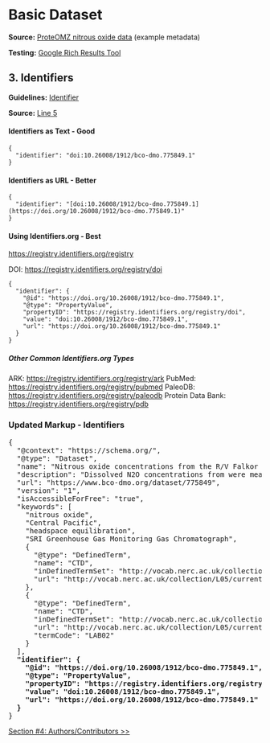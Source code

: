 # Basic Dataset

**Source:** [ProteOMZ nitrous oxide data](/tutorials/esip-summer-mtg-2022/examples/dataset-01.txt) (example metadata)

**Testing:** [Google Rich Results Tool](https://search.google.com/test/rich-results)

## 3. Identifiers

**Guidelines:** 
[Identifier](/guides/Dataset.md#identifier)

**Source:**
[Line 5](/tutorials/esip-summer-mtg-2022/examples/dataset-01.txt#L5)

#### Identifiers as Text - Good

```
{
  "identifier": "doi:10.26008/1912/bco-dmo.775849.1"
}
```

#### Identifiers as URL - Better

```
{
  "identifier": "[doi:10.26008/1912/bco-dmo.775849.1](https://doi.org/10.26008/1912/bco-dmo.775849.1)"
}
```

#### Using Identifiers.org - Best

https://registry.identifiers.org/registry

DOI: https://registry.identifiers.org/registry/doi

```
{
  "identifier": {
    "@id": "https://doi.org/10.26008/1912/bco-dmo.775849.1",
    "@type": "PropertyValue",
    "propertyID": "https://registry.identifiers.org/registry/doi",
    "value": "doi:10.26008/1912/bco-dmo.775849.1",
    "url": "https://doi.org/10.26008/1912/bco-dmo.775849.1"
  }
}
```

##### Other Common Identifiers.org Types

ARK: https://registry.identifiers.org/registry/ark
PubMed: https://registry.identifiers.org/registry/pubmed
PaleoDB: https://registry.identifiers.org/registry/paleodb
Protein Data Bank: https://registry.identifiers.org/registry/pdb



### Updated Markup - Identifiers

<pre>
{
  "@context": "https://schema.org/",
  "@type": "Dataset",
  "name": "Nitrous oxide concentrations from the R/V Falkor expedition FK160115 in the Central Pacific from January to February 2016",
  "description": "Dissolved N2O concentrations from were measured in discrete samples on a research expedition to the Equatorial Pacific. Water samples were collected using a 24 bottle Niskin rosette equipped with a CTD. N₂O concentrations were measured using a headspace equilibration method and analyzed on a SRI Greenhouse Gas Monitoring Gas Chromatograph.",
  "url": "https://www.bco-dmo.org/dataset/775849",
  "version": "1",
  "isAccessibleForFree": "true",
  "keywords": [
    "nitrous oxide", 
    "Central Pacific", 
    "headspace equilibration", 
    "SRI Greenhouse Gas Monitoring Gas Chromatograph",
    {
      "@type": "DefinedTerm",
      "name": "CTD",
      "inDefinedTermSet": "http://vocab.nerc.ac.uk/collection/L05/current/",
      "url": "http://vocab.nerc.ac.uk/collection/L05/current/130/"
    },
    {
      "@type": "DefinedTerm",
      "name": "CTD",
      "inDefinedTermSet": "http://vocab.nerc.ac.uk/collection/L05/current/",
      "url": "http://vocab.nerc.ac.uk/collection/L05/current/LAB02/",
      "termCode": "LAB02"
    }
  ],
  <strong>"identifier": {
    "@id": "https://doi.org/10.26008/1912/bco-dmo.775849.1",
    "@type": "PropertyValue",
    "propertyID": "https://registry.identifiers.org/registry/doi",
    "value": "doi:10.26008/1912/bco-dmo.775849.1",
    "url": "https://doi.org/10.26008/1912/bco-dmo.775849.1"
  }</strong>
}
</pre>

[Section #4: Authors/Contributors >>](04_authors-contributors.md)
